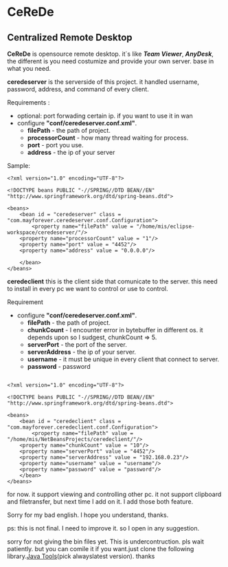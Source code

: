 # CeReDe
## Centralized Remote Desktop

**CeReDe** is opensource remote desktop. it`s like _**Team Viewer**_, _**AnyDesk**_, the different is you need costumize and provide your own server. base in what you need.

**ceredeserver** is the serverside of this project. it handled username, password, address, and command of every client.

Requirements :
* optional: port forwading certain ip. if you want to use it in wan
* configure **"conf/ceredeserver.conf.xml"**. 
	* **filePath** - the path of project.
	* **processorCount** - how many thread waiting for process.
	* **port** - port you use.
	* **address** - the ip of your server

Sample:

```
<?xml version="1.0" encoding="UTF-8"?>

<!DOCTYPE beans PUBLIC "-//SPRING//DTD BEAN//EN"
"http://www.springframework.org/dtd/spring-beans.dtd">

<beans>
    <bean id = "ceredeserver" class = "com.mayforever.ceredeserver.conf.Configuration">
        <property name="filePath" value = "/home/mis/eclipse-workspace/ceredeserver/"/>
	<property name="processorCount" value = "1"/>
	<property name="port" value = "4452"/>
	<property name="address" value = "0.0.0.0"/>

    </bean>
</beans>

```

**ceredeclient** this is the client side that comunicate to the server. this need to install in every pc we want to control or use to control. 

Requirement
* configure **"conf/ceredeserver.conf.xml"**. 
	* **filePath** - the path of project.
	* **chunkCount** - I encounter error in bytebuffer in different os. it depends upon so I sudgest, chunkCount => 5.
	* **serverPort** - the port of the server.
	* **serverAddress** - the ip of your server.
	* **username** - it must be unique in every client that connect to server.
	* **password** - password
```

<?xml version="1.0" encoding="UTF-8"?>

<!DOCTYPE beans PUBLIC "-//SPRING//DTD BEAN//EN"
"http://www.springframework.org/dtd/spring-beans.dtd">

<beans>
    <bean id = "ceredeclient" class = "com.mayforever.ceredeclient.conf.Configuration">
        <property name="filePath" value = "/home/mis/NetBeansProjects/ceredeclient/"/>
	<property name="chunkCount" value = "10"/>
	<property name="serverPort" value = "4452"/>
	<property name="serverAddress" value = "192.168.0.23"/>
	<property name="username" value = "username"/>
	<property name="password" value = "password"/>
    </bean>
</beans>

```

for now. it support viewing and controlling other pc. it not support clipboard and filetransfer, but next time I add on it. I add those both feature. 

Sorry for my bad english. I hope you understand, thanks.

ps: this is not final. I need to improve it. so I open in any suggestion. 

sorry for not giving the bin files yet. This is undercontruction. pls wait patiently. but you can comile it if you want.just clone the following library.[Java Tools](https://github.com/mayforever/JavaTools)(pick alwayslatest version). thanks
